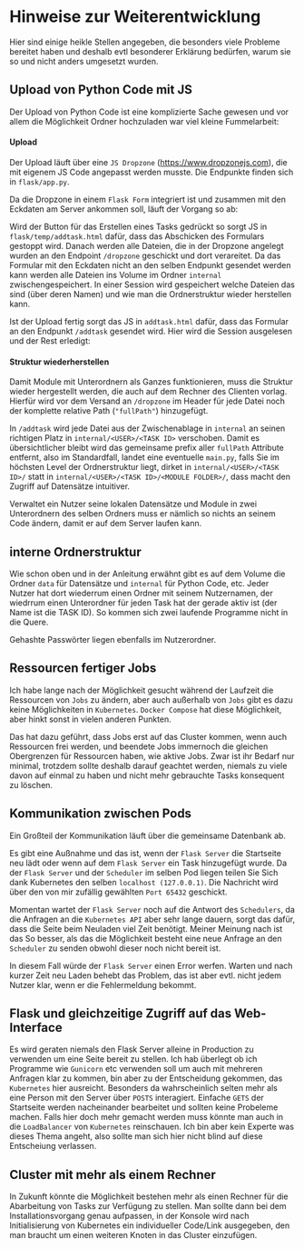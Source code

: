 # Hinweise zur Weiterentwicklung

Hier sind einige heikle Stellen angegeben, die besonders viele Probleme bereitet haben und deshalb
evtl besonderer Erklärung bedürfen, warum sie so und nicht anders umgesetzt wurden.

## Upload von Python Code mit JS

Der Upload von Python Code ist eine komplizierte Sache gewesen und vor allem die Möglichkeit Ordner hochzuladen
war viel kleine Fummelarbeit:

#### Upload

Der Upload läuft über eine `JS Dropzone` (https://www.dropzonejs.com), die mit eigenem JS Code angepasst werden musste.
Die Endpunkte finden sich in `flask/app.py`.

Da die Dropzone in einem `Flask Form` integriert ist und zusammen mit den Eckdaten am Server ankommen soll,
läuft der Vorgang so ab:

Wird der Button für das Erstellen eines Tasks gedrückt so sorgt JS in `flask/temp/addtask.html` dafür, dass
das Abschicken des Formulars gestoppt wird. Danach werden alle Dateien, die in der Dropzone angelegt wurden
an den Endpoint `/dropzone` geschickt und dort verareitet.
Da das Formular mit den Eckdaten nicht an den selben Endpunkt gesendet werden kann werden alle Dateien ins
Volume im Ordner `internal` zwischengespeichert. In einer Session wird gespeichert welche Dateien das sind
(über deren Namen) und wie man die Ordnerstruktur wieder herstellen kann.

Ist der Upload fertig sorgt das JS in `addtask.html` dafür, dass das Formular an den Endpunkt `/addtask` gesendet
wird. Hier wird die Session ausgelesen und der Rest erledigt:

#### Struktur wiederherstellen
Damit Module mit Unterordnern als Ganzes funktionieren, muss die Struktur wieder hergestellt werden, die auch
auf dem Rechner des Clienten vorlag. Hierfür wird vor dem Versand an `/dropzone` im Header für jede Datei
noch der komplette relative Path (`"fullPath"`) hinzugefügt.

In `/addtask` wird jede Datei aus der Zwischenablage in `internal` an seinen richtigen Platz in 
`internal/<USER>/<TASK ID>` verschoben. Damit es übersichtlicher bleibt wird das gemeinsame prefix aller `fullPath`
Attribute entfernt, also im Standardfall, landet eine eventuelle `main.py`,
falls Sie im höchsten Level der Ordnerstruktur liegt, dirket in `internal/<USER>/<TASK ID>/` statt in
`internal/<USER>/<TASK ID>/<MODULE FOLDER>/`, dass macht den Zugriff auf Datensätze intuitiver.

Verwaltet ein Nutzer seine lokalen Datensätze und Module in zwei Unterordnern des selben Ordners muss er nämlich so nichts
an seinem Code ändern, damit er auf dem Server laufen kann.

## interne Ordnerstruktur
Wie schon oben und in der Anleitung erwähnt gibt es auf dem Volume die Ordner `data` für Datensätze
und `internal` für Python Code, etc. Jeder Nutzer hat dort wiederrum einen Ordner mit seinem Nutzernamen,
der wiedrrum einen Unterordner für jeden Task hat der gerade aktiv ist (der Name ist die TASK ID).
So kommen sich zwei laufende Programme nicht in die Quere.

Gehashte Passwörter liegen ebenfalls im Nutzerordner.

## Ressourcen fertiger Jobs
Ich habe lange nach der Möglichkeit gesucht während der Laufzeit die Ressourcen von `Jobs` zu ändern,
aber auch außerhalb von `Jobs` gibt es dazu keine Möglichkeiten in `Kubernetes`.
`Docker Compose` hat diese Möglichkeit, aber hinkt sonst in vielen anderen Punkten.

Das hat dazu geführt, dass Jobs erst auf das Cluster kommen, wenn auch Ressourcen frei werden, und beendete Jobs
immernoch die gleichen Obergrenzen für Ressourcen haben, wie aktive Jobs.
Zwar ist ihr Bedarf nur minimal, trotzdem sollte deshalb darauf geachtet werden,
niemals zu viele davon auf einmal zu haben und nicht mehr gebrauchte Tasks konsequent zu löschen.

## Kommunikation zwischen Pods
Ein Großteil der Kommunikation läuft über die gemeinsame Datenbank ab.

Es gibt eine Außnahme und das ist, wenn der `Flask Server` die Startseite neu lädt oder wenn auf dem `Flask Server`
ein Task hinzugefügt wurde. Da der `Flask Server` und der `Scheduler` im selben Pod liegen teilen Sie Sich dank
Kubernetes den selben `localhost (127.0.0.1)`. Die Nachricht wird über den von mir zufällig gewählten `Port 65432`
geschickt.

Momentan wartet der `Flask Server` noch auf die Antwort des `Schedulers`, da die Anfragen an die `Kubernetes API`
aber sehr lange dauern, sorgt das dafür, dass die Seite beim Neuladen viel Zeit benötigt.
Meiner Meinung nach ist das So besser, als das die Möglichkeit besteht eine neue Anfrage an den `Scheduler`
zu senden obwohl dieser noch nicht bereit ist.

In diesem Fall würde der `Flask Server` einen Error werfen.
Warten und nach kurzer Zeit neu Laden behebt das Problem, das ist aber evtl. nicht jedem Nutzer klar, wenn er die
Fehlermeldung bekommt. 

## Flask und gleichzeitige Zugriff auf das Web-Interface

Es wird geraten niemals den Flask Server alleine in Production zu verwenden um eine Seite bereit zu stellen.
Ich hab überlegt ob ich Programme wie `Gunicorn` etc verwenden soll um auch mit mehreren Anfragen klar zu kommen,
bin aber zu der Entscheidung gekommen, das `Kubernetes` hier ausreicht. Besonders da wahrscheinlich selten mehr
als eine Person mit den Server über `POSTS` interagiert. Einfache `GETS` der Startseite werden nacheinander
bearbeitet und sollten keine Probeleme machen.
Falls hier doch mehr gemacht werden muss könnte man auch in die `LoadBalancer` von `Kubernetes` reinschauen.
Ich bin aber kein Experte was dieses Thema angeht,
also sollte man sich hier nicht blind auf diese Entscheiung verlassen.

## Cluster mit mehr als einem Rechner

In Zukunft könnte die Möglichkeit bestehen mehr als einen Rechner
für die Abarbeitung von Tasks zur Verfügung zu stellen.
Man sollte dann bei dem Installationsvorgang genau aufpassen, in der Konsole wird nach Initialisierung von Kubernetes
ein individueller Code/Link ausgegeben, den man braucht um einen weiteren Knoten in das Cluster einzufügen.